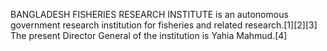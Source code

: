 BANGLADESH FISHERIES RESEARCH INSTITUTE is an autonomous government research institution for fisheries and related research.[1][2][3] The present Director General of the institution is Yahia Mahmud.[4]

